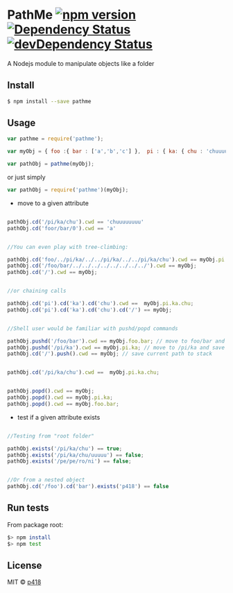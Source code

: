 PathMe [![npm version][npm-image]][npm-url] [![Dependency Status][david-image]][david-url] [![devDependency Status][david-dev-image]][david-dev-url]
======

A Nodejs module to manipulate objects like a folder



## Install

```sh
$ npm install --save pathme
```


## Usage

```js
var pathme = require('pathme');

var myObj = { foo :{ bar : ['a','b','c'] },  pi : { ka: { chu : 'chuuuuuuuu' }} };

var pathObj = pathme(myObj);

```

or just simply

```js
var pathObj = require('pathme')(myObj);

```


* move to a given attribute

```js

pathObj.cd('/pi/ka/chu').cwd == 'chuuuuuuuu'
pathObj.cd('foor/bar/0').cwd == 'a'


//You can even play with tree-climbing:

pathObj.cd('foo/../pi/ka/../../pi/ka/../../pi/ka/chu').cwd == myObj.pi.ka.chu ;
pathObj.cd('/foo/bar/../../../../../../../../').cwd == myObj;
pathObj.cd('/').cwd == myObj;


//or chaining calls

pathObj.cd('pi').cd('ka').cd('chu').cwd ==  myObj.pi.ka.chu;
pathObj.cd('pi').cd('ka').cd('chu').cd('/') == myObj;


//Shell user would be familiar with pushd/popd commands

pathObj.pushd('/foo/bar').cwd == myObj.foo.bar; // move to foo/bar and save path to stack; 
pathObj.pushd('/pi/ka').cwd == myObj.pi.ka; // move to /pi/ka and save path to stack; 
pathObj.cd('/').push().cwd == myObj; // save current path to stack


pathObj.cd('/pi/ka/chu').cwd ==  myObj.pi.ka.chu;


pathObj.popd().cwd == myObj;
pathObj.popd().cwd == myObj.pi.ka;
pathObj.popd().cwd == myObj.foo.bar;


```


* test if a given attribute exists

```js

//Testing from "root folder"

pathObj.exists('/pi/ka/chu') == true;
pathObj.exists('/pi/ka/chu/uuuuu') == false;
pathObj.exists('/pe/pe/ro/ni') == false;


//Or from a nested object
pathObj.cd('/foo').cd('bar').exists('p418') == false


```


## Run tests

From package root:

```sh
$> npm install
$> npm test

```




## License

MIT © [p418](mailto:hey.p418@gmail.com)



[npm-image]: https://badge.fury.io/js/pathme.svg
[npm-url]: http://badge.fury.io/js/pathme

[david-image]:https://david-dm.org/p418/pathme.svg
[david-url]:https://david-dm.org/p418/pathme

[david-dev-image]:https://david-dm.org/p418/pathme/dev-status.svg
[david-dev-url]:https://david-dm.org/p418/pathme#info=devDependencies
